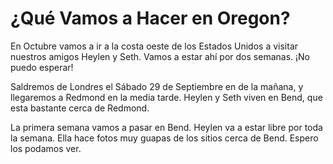 # ¿Qué Vamos a Hacer en Oregon?

En Octubre vamos a ir a la costa oeste de los Estados Unidos a visitar nuestros amigos Heylen y Seth. Vamos a estar ahí por dos semanas. ¡No puedo esperar!

Saldremos de Londres el Sábado 29 de Septiembre en de la mañana, y llegaremos a Redmond en la media tarde. Heylen y Seth viven en Bend, que esta bastante cerca de Redmond.

La primera semana vamos a pasar en Bend. Heylen va a estar libre por toda la semana. Ella hace fotos muy guapas de los sitios cerca de Bend. Espero los podamos ver.